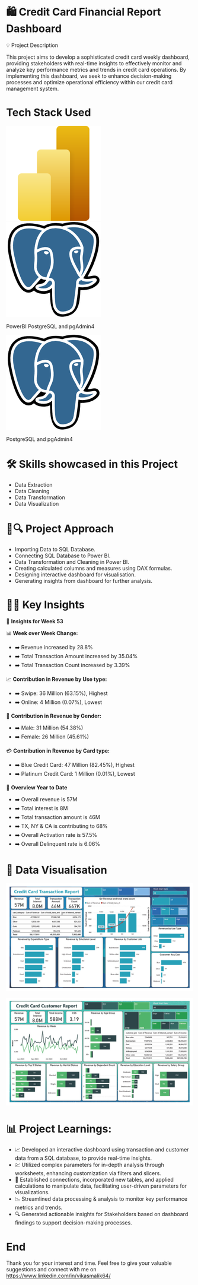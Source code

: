 # 🛍️ Credit Card Financial Report Dashboard

💡 Project Description

This project aims to develop a sophisticated credit card weekly dashboard, providing stakeholders with real-time insights to effectively monitor and analyze key performance metrics and trends in credit card operations. By implementing this dashboard, we seek to enhance decision-making processes and optimize operational efficiency within our credit card management system.

# Tech Stack Used

![PowerBI](https://github.com/VikasMalik64/Images/blob/7960f298e77adf6bade233462a06b4b5e3aeaa53/Credit%20Card%20Financial%20Report/New_Power_BI_Logo.svg%20(1).png)                       
              ![postgresql](https://github.com/VikasMalik64/Images/blob/6d3c58b28c9ace3846d807cd4430cd275937be8c/Music%20Store%20SQL/postgresql-logo-svgrepo-com.png)     

PowerBI                                                                         PostgreSQL and pgAdmin4

![postgresql](https://github.com/VikasMalik64/Images/blob/6d3c58b28c9ace3846d807cd4430cd275937be8c/Music%20Store%20SQL/postgresql-logo-svgrepo-com.png)

PostgreSQL and pgAdmin4

# 🛠️ Skills showcased in this Project

- Data Extraction
- Data Cleaning
- Data Transformation
- Data Visualization


# 📅🔍 Project Approach

- Importing Data to SQL Database.
- Connecting SQL Database to Power BI.
- Data Transformation and Cleaning in Power BI.
- Creating calculated columns and measures using DAX formulas.
- Designing interactive dashboard for visualisation.
- Generating insights from dashboard for further analysis.

# 🧠💡 Key Insights

🎌 **Insights for Week 53**

📊 **Week over Week Change:**
   - ➡️ Revenue increased by 28.8%
   - ➡️ Total Transaction Amount increased by 35.04%
   - ➡️ Total Transaction Count increased by 3.39%

📈 **Contribution in Revenue by Use type:**
   - ➡️ Swipe: 36 Million (63.15%), Highest
   - ➡️ Online: 4 Million (0.07%), Lowest

👫 **Contribution in Revenue by Gender:**
   - ➡️ Male: 31 Million (54.38%)
   - ➡️ Female: 26 Million (45.61%)

💳 **Contribution in Revenue by Card type:**
   - ➡️ Blue Credit Card: 47 Million (82.45%), Highest
   - ➡️ Platinum Credit Card: 1 Million (0.01%), Lowest

📆 **Overview Year to Date**
   - ➡️ Overall revenue is 57M
   - ➡️ Total interest is 8M
   - ➡️ Total transaction amount is 46M
   - ➡️ TX, NY & CA is contributing to 68%
   - ➡️ Overall Activation rate is 57.5%
   - ➡️ Overall Delinquent rate is 6.06%

# 📸 Data Visualisation

![Credit_Card_Transaction_Report_Dashboard](https://github.com/VikasMalik64/Images/blob/8e89556ac85053127d8b43257f3be65f837781f6/Credit%20Card%20Financial%20Report/1715171970232-05ef03fb-fe30-46bc-9b92-7c57b4be9f31_1.jpg)

![Credit_Card_Customer_Report_Dashboard](https://github.com/VikasMalik64/Images/blob/8e89556ac85053127d8b43257f3be65f837781f6/Credit%20Card%20Financial%20Report/1715171870631-bba79085-838a-40ae-b872-0d646aada0be_1.jpg)

# 📊 **Project Learnings:**
- 📈 Developed an interactive dashboard using transaction and customer data from a SQL database, to provide real-time insights.
- 💹 Utilized complex parameters for in-depth analysis through worksheets, enhancing customization via filters and slicers.
- 🔄 Established connections, incorporated new tables, and applied calculations to manipulate data, facilitating user-driven parameters for visualizations.
- 📉 Streamlined data processing & analysis to monitor key performance metrics and trends.
- 🔍 Generated actionable insights for Stakeholders based on dashboard findings to support decision-making processes.

# End
Thank you for your interest and time. Feel free to give your valuable suggestions and connect with me on https://www.linkedin.com/in/vikasmalik64/

